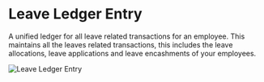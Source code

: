 <!-- add-breadcrumbs -->
# Leave Ledger Entry

A unified ledger for all leave related transactions for an employee. This maintains all the leaves related transactions, this includes the leave allocations, leave applications and leave encashments of your employees.

<img alt="Leave Ledger Entry" class="screenshot" src="{{docs_base_url}}/v13/assets/img/human-resources/leave-ledger-entry.png">

